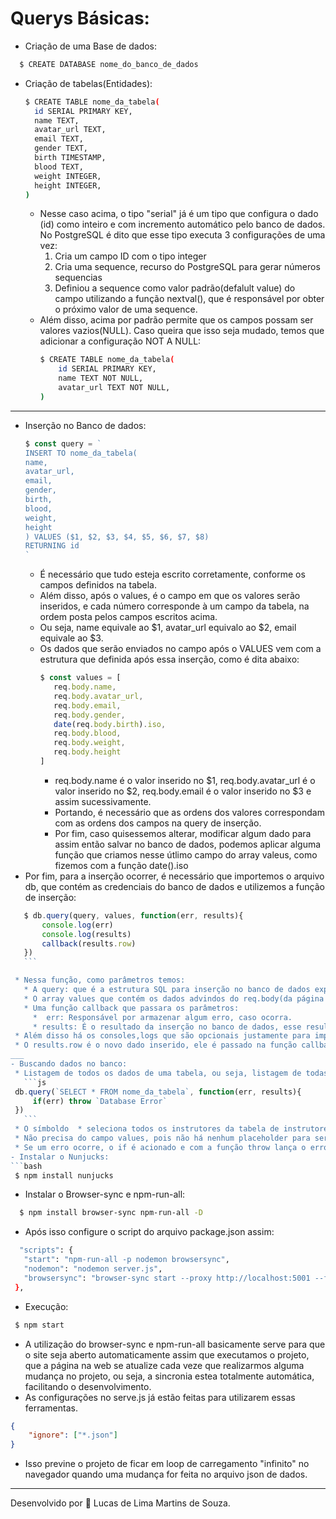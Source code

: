 
  # Querys Básicas:

   - Criação de uma Base de dados:
```bash
  $ CREATE DATABASE nome_do_banco_de_dados
```
- Criação de tabelas(Entidades):
    ```bash
  $ CREATE TABLE nome_da_tabela(
      id SERIAL PRIMARY KEY,
      name TEXT,
      avatar_url TEXT,
      email TEXT,
      gender TEXT,
      birth TIMESTAMP,
      blood TEXT,
      weight INTEGER,
      height INTEGER,
  )
    ```
  * Nesse caso acima, o tipo "serial" já é um tipo que configura o dado (id) como inteiro e com incremento automático pelo banco de dados. No PostgreSQL é dito que esse tipo executa 3 configurações de uma vez:
    1. Cria um campo ID com o tipo integer
    2. Cria uma sequence, recurso do PostgreSQL para gerar números sequencias
    3. Definiou a sequence como valor padrão(defalult value) do campo utilizando a função nextval(), que é responsável por obter o próximo valor de uma sequence. 
  * Além disso, acima por padrão permite que os campos possam ser valores vazios(NULL). Caso queira que isso seja mudado, temos que adicionar a configuração NOT A NULL:
    ```bash
    $ CREATE TABLE nome_da_tabela(
        id SERIAL PRIMARY KEY,
        name TEXT NOT NULL,
        avatar_url TEXT NOT NULL,
    )
    ```
___
- Inserção no Banco de dados:
    ```js
  $ const query = `
  INSERT TO nome_da_tabela(
    name,
    avatar_url,
    email,
    gender,
    birth,
    blood,
    weight,
    height
  ) VALUES ($1, $2, $3, $4, $5, $6, $7, $8)
  RETURNING id
  `
    ```
  * É necessário que tudo esteja escrito corretamente, conforme os campos definidos na tabela.
  * Além disso, após o values, é o campo em que os valores serão inseridos, e cada número corresponde à um campo da tabela, na ordem posta pelos campos escritos acima.
  * Ou seja, name equivale ao $1, avatar_url equivalo ao $2, email equivale ao $3.
  * Os dados que serão enviados no campo após o VALUES vem com a estrutura que definida após essa inserção, como é dita abaixo:
     ```js
    $ const values = [
        req.body.name,
        req.body.avatar_url,
        req.body.email,
        req.body.gender,
        date(req.body.birth).iso,
        req.body.blood,
        req.body.weight,
        req.body.height
    ]
     ```
    * req.body.name é o valor inserido no $1, req.body.avatar_url é o valor inserido no $2, req.body.email é o valor inserido no $3 e assim sucessivamente.   
    * Portando, é necessário que as ordens dos valores correspondam com as ordens dos campos na query de inserção.
    * Por fim, caso quisessemos alterar, modificar algum dado para assim então salvar no banco de dados, podemos aplicar alguma função que criamos nesse útlimo campo do array valeus, como fizemos com a função date().iso
- Por fim, para a inserção ocorrer, é necessário que importemos o arquivo db, que contém as credenciais do banco de dados e utilizemos a função de inserção:
   
   
 ```js
    $ db.query(query, values, function(err, results){
        console.log(err)
        console.log(results)
        callback(results.row)
    }) 
    ```
 
  * Nessa função, como parâmetros temos:
    * A query: que é a estrutura SQL para inserção no banco de dados explicada anteriormente
    * O array values que contém os dados advindos do req.body(da página de cadastro em si)
    * Uma função callback que passara os parâmetros:
      *  err: Responsável por armazenar algum erro, caso ocorra. 
      * results: É o resultado da inserção no banco de dados, esse resultado contém os novos dados inseridos e outras informações dessa inserção
  * Além disso há os consoles,logs que são opcionais justamente para imprimir os erros ou resultados caso queira.
  * O results.row é o novo dado inserido, ele é passado na função callback 
___
- Buscando dados no banco:
  * Listagem de todos os dados de uma tabela, ou seja, listagem de todas instâncias de uma Entidade:   
    ```js
  db.query(`SELECT * FROM nome_da_tabela`, function(err, results){
      if(err) throw `Database Error`
  })
    ```
  * O símboldo  * seleciona todos os instrutores da tabela de instrutores no banco de dados
  * Não precisa do campo values, pois não há nenhum placeholder para ser substituído na query em si.
  * Se um erro ocorre, o if é acionado e com a função throw lança o erro na tela junto com a string passada e para o código
- Instalar o Nunjucks:
```bash
  $ npm install nunjucks
```
 - Instalar o  Browser-sync e npm-run-all:
```bash
  $ npm install browser-sync npm-run-all -D
```
 - Após isso configure o script do arquivo package.json assim:
 ```bash
   "scripts": {
    "start": "npm-run-all -p nodemon browsersync",
    "nodemon": "nodemon server.js",
    "browsersync": "browser-sync start --proxy http://localhost:5001 --files 'public,views'"
  },
```
 - Execução:
 ```bash
  $ npm start
```
- A utilização do browser-sync e npm-run-all basicamente serve para que o site seja aberto automaticamente assim que executamos o projeto, que a página na web se atualize cada veze que realizarmos alguma mudança no projeto, ou seja, a sincronia estea totalmente automática, facilitando o desenvolvimento.
- As configurações no serve.js já estão feitas para utilizarem essas ferramentas.
```json
{   
    "ignore": ["*.json"] 
}
```
- Isso previne o projeto de ficar em loop de carregamento "infinito" no navegador quando uma mudança for feita no arquivo json de dados.
___
Desenvolvido por :star2: Lucas de Lima Martins de Souza.
